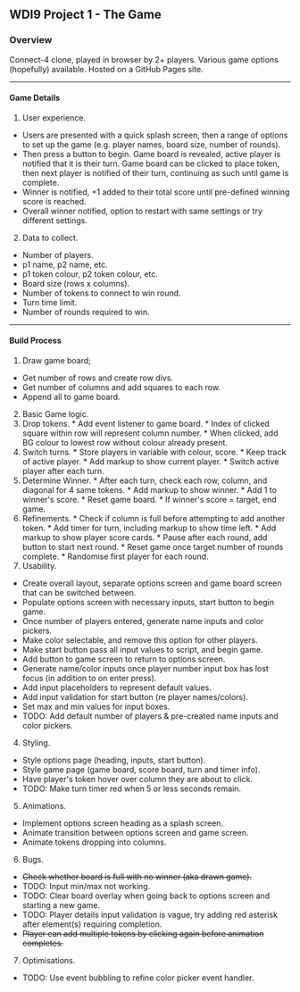 ## WDI9 Project 1 - The Game

### Overview

Connect-4 clone, played in browser by 2+ players. Various game options (hopefully) available. Hosted on a GitHub Pages site.

---

#### Game Details

1. User experience.
  * Users are presented with a quick splash screen, then a range of options to set up the game (e.g. player names, board size, number of rounds).
  * Then press a button to begin. Game board is revealed, active player is notified that it is their turn. Game board can be clicked to place token, then next player is notified of their turn, continuing as such until game is complete.
  * Winner is notified, +1 added to their total score until pre-defined winning score is reached.
  * Overall winner notified, option to restart with same settings or try different settings.
2. Data to collect.
  * Number of players.
  * p1 name, p2 name, etc.
  * p1 token colour, p2 token colour, etc.
  * Board size (rows x columns).
  * Number of tokens to connect to win round.
  * Turn time limit.
  * Number of rounds required to win.

---

#### Build Process

1. Draw game board;
  * Get number of rows and create row divs.
  * Get number of columns and add squares to each row.
  * Append all to game board.
2. Basic Game logic.
  1. Drop tokens.
    * Add event listener to game board.
    * Index of clicked square within row will represent column number.
    * When clicked, add BG colour to lowest row without colour already present.
  2. Switch turns.
    * Store players in variable with colour, score.
    * Keep track of active player.
    * Add markup to show current player.
    * Switch active player after each turn.
  3. Determine Winner.
    * After each turn, check each row, column, and diagonal for 4 same tokens.
    * Add markup to show winner.
    * Add 1 to winner's score.
    * Reset game board.
    * If winner's score = target, end game.
  4. Refinements.
    * Check if column is full before attempting to add another token.
    * Add timer for turn, including markup to show time left.
    * Add markup to show player score cards.
    * Pause after each round, add button to start next round.
    * Reset game once target number of rounds complete.
    * Randomise first player for each round.
3. Usability.
  * Create overall layout, separate options screen and game board screen that can be switched between.
  * Populate options screen with necessary inputs, start button to begin game.
  * Once number of players entered, generate name inputs and color pickers.
  * Make color selectable, and remove this option for other players.
  * Make start button pass all input values to script, and begin game.
  * Add button to game screen to return to options screen.
  * Generate name/color inputs once player number input box has lost focus (in addition to on enter press).
  * Add input placeholders to represent default values.
  * Add input validation for start button (re player names/colors).
  * Set max and min values for input boxes.
  * TODO: Add default number of players & pre-created name inputs and color pickers.
4. Styling.
  * Style options page (heading, inputs, start button).
  * Style game page (game board, score board, turn and timer info).
  * Have player's token hover over column they are about to click.
  * TODO: Make turn timer red when 5 or less seconds remain.
5. Animations.
  * Implement options screen heading as a splash screen.
  * Animate transition between options screen and game screen.
  * Animate tokens dropping into columns.
6. Bugs.
  * ~~Check whether board is full with no winner (aka drawn game).~~
  * TODO: Input min/max not working.
  * TODO: Clear board overlay when going back to options screen and starting a new game.
  * TODO: Player details input validation is vague, try adding red asterisk after element(s) requiring completion.
  * ~~Player can add multiple tokens by clicking again before animation completes.~~
7. Optimisations.
  * TODO: Use event bubbling to refine color picker event handler.
